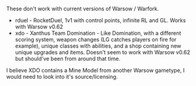 These don't work with current versions of Warsow / Warfork.

- rduel - RocketDuel, 1v1 with control points, infinite RL and GL. Works with Warsow v0.62
- xdo - Xanthus Team Domination - Like Domination, with a different scoring system, weapon changes (LG catches players on fire for example), unique classes with abilities, and a shop containing new unique upgrades and items. Doesn't seem to work with Warsow v0.62 but should've been from around that time.

I believe XDO contains a Mine Model from another Warsow gametype, I would need to look into it's source/licensing.
